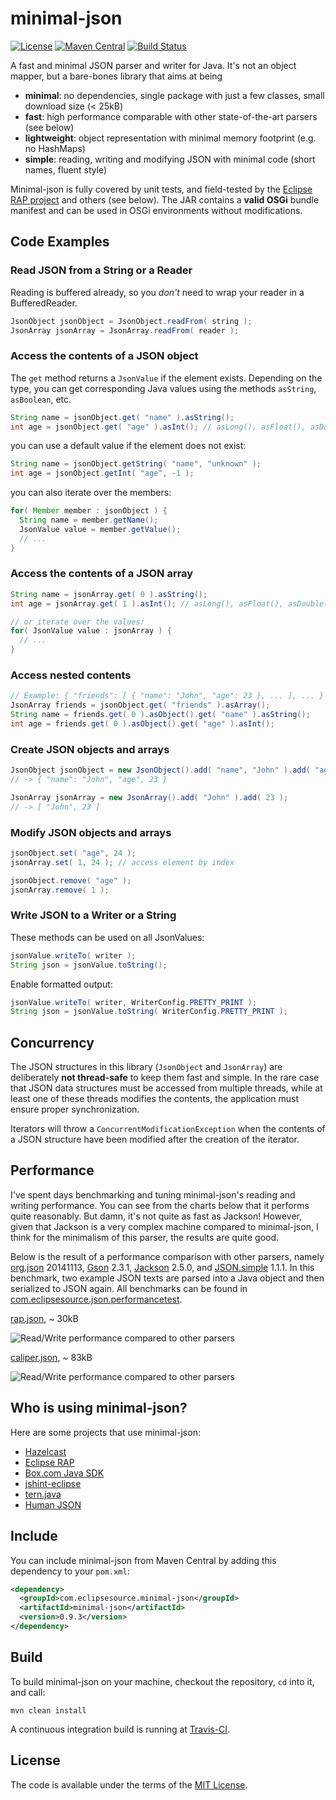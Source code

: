 minimal-json
============

[![License](https://img.shields.io/github/license/ralfstx/minimal-json.svg)](https://github.com/ralfstx/minimal-json/blob/master/LICENSE)
[![Maven Central](https://img.shields.io/maven-central/v/com.eclipsesource.minimal-json/minimal-json.svg)](http://search.maven.org/#search|ga|1|g%3A%22com.eclipsesource.minimal-json%22%20a%3A%22minimal-json%22)
[![Build Status](https://img.shields.io/travis/ralfstx/minimal-json.svg)](http://travis-ci.org/ralfstx/minimal-json)

A fast and minimal JSON parser and writer for Java.
It's not an object mapper, but a bare-bones library that aims at being

* **minimal**: no dependencies, single package with just a few classes, small download size (< 25kB)
* **fast**: high performance comparable with other state-of-the-art parsers (see below)
* **lightweight**: object representation with minimal memory footprint (e.g. no HashMaps)
* **simple**: reading, writing and modifying JSON with minimal code (short names, fluent style)

Minimal-json is fully covered by unit tests, and field-tested by the [Eclipse RAP project](http://eclipse.org/rap) and others (see below). The JAR contains a **valid OSGi** bundle manifest and can be used in OSGi environments without modifications.

Code Examples
-------------

### Read JSON from a String or a Reader

Reading is buffered already, so you *don't* need to wrap your reader in a BufferedReader.

```java
JsonObject jsonObject = JsonObject.readFrom( string );
JsonArray jsonArray = JsonArray.readFrom( reader );
```

### Access the contents of a JSON object

The `get` method returns a `JsonValue` if the element exists. Depending on the type, you can get corresponding Java values using the methods `asString`, `asBoolean`, etc.

```java
String name = jsonObject.get( "name" ).asString();
int age = jsonObject.get( "age" ).asInt(); // asLong(), asFloat(), asDouble(), ...
```

you can use a default value if the element does not exist:

```java
String name = jsonObject.getString( "name", "unknown" );
int age = jsonObject.getInt( "age", -1 );
```

you can also iterate over the members:

```java
for( Member member : jsonObject ) {
  String name = member.getName();
  JsonValue value = member.getValue();
  // ...
}
```

### Access the contents of a JSON array

```java
String name = jsonArray.get( 0 ).asString();
int age = jsonArray.get( 1 ).asInt(); // asLong(), asFloat(), asDouble(), ...

// or iterate over the values:
for( JsonValue value : jsonArray ) {
  // ...
}
```

### Access nested contents

```java
// Example: { "friends": [ { "name": "John", "age": 23 }, ... ], ... }
JsonArray friends = jsonObject.get( "friends" ).asArray();
String name = friends.get( 0 ).asObject().get( "name" ).asString();
int age = friends.get( 0 ).asObject().get( "age" ).asInt();
```

### Create JSON objects and arrays

```java
JsonObject jsonObject = new JsonObject().add( "name", "John" ).add( "age", 23 );
// -> { "name": "John", "age", 23 }

JsonArray jsonArray = new JsonArray().add( "John" ).add( 23 );
// -> [ "John", 23 ]
```

### Modify JSON objects and arrays

```java
jsonObject.set( "age", 24 );
jsonArray.set( 1, 24 ); // access element by index

jsonObject.remove( "age" );
jsonArray.remove( 1 );
```

### Write JSON to a Writer or a String

These methods can be used on all JsonValues:

```java
jsonValue.writeTo( writer );
String json = jsonValue.toString();
```

Enable formatted output:

```java
jsonValue.writeTo( writer, WriterConfig.PRETTY_PRINT );
String json = jsonValue.toString( WriterConfig.PRETTY_PRINT );
```

Concurrency
-----------

The JSON structures in this library (`JsonObject` and `JsonArray`) are deliberately **not thread-safe** to keep them fast and simple. In the rare case that JSON data structures must be accessed from multiple threads, while at least one of these threads modifies the contents, the application must ensure proper synchronization.

Iterators will throw a `ConcurrentModificationException` when the contents of
a JSON structure have been modified after the creation of the iterator.

Performance
-----------

I've spent days benchmarking and tuning minimal-json's reading and writing performance. You can see from the charts below that it performs quite reasonably. But damn, it's not quite as fast as Jackson! However, given that Jackson is a very complex machine compared to minimal-json, I think for the minimalism of this parser, the results are quite good.

Below is the result of a performance comparison with other parsers, namely
[org.json](http://www.json.org/java/index.html) 20141113,
[Gson](http://code.google.com/p/google-gson/) 2.3.1,
[Jackson](http://wiki.fasterxml.com/JacksonHome) 2.5.0, and
[JSON.simple](https://code.google.com/p/json-simple/) 1.1.1.
In this benchmark, two example JSON texts are parsed into a Java object and then serialized to JSON again.
All benchmarks can be found in [com.eclipsesource.json.performancetest](https://github.com/ralfstx/minimal-json/tree/master/com.eclipsesource.json.performancetest).

[rap.json](https://github.com/ralfstx/minimal-json/blob/master/com.eclipsesource.json.performancetest/src/main/resources/input/rap.json), ~ 30kB

![Read/Write performance compared to other parsers](https://raw.github.com/ralfstx/minimal-json/master/com.eclipsesource.json.performancetest/performance-rap.png "Read/Write performance compared to other parsers")

[caliper.json](https://github.com/ralfstx/minimal-json/blob/master/com.eclipsesource.json.performancetest/src/main/resources/input/caliper.json), ~ 83kB

![Read/Write performance compared to other parsers](https://raw.github.com/ralfstx/minimal-json/master/com.eclipsesource.json.performancetest/performance-caliper.png "Read/Write performance compared to other parsers")

Who is using minimal-json?
--------------------------

Here are some projects that use minimal-json:

* [Hazelcast](http://hazelcast.org/)
* [Eclipse RAP](http://eclipse.org/rap)
* [Box.com Java SDK](http://opensource.box.com/box-java-sdk/)
* [jshint-eclipse](https://github.com/eclipsesource/jshint-eclipse)
* [tern.java](https://github.com/angelozerr/tern.java)
* [Human JSON](https://github.com/laktak/hjson-java)

Include
-------

You can include minimal-json from Maven Central by adding this dependency to your `pom.xml`:

```xml
<dependency>
  <groupId>com.eclipsesource.minimal-json</groupId>
  <artifactId>minimal-json</artifactId>
  <version>0.9.3</version>
</dependency>
```

Build
-----

To build minimal-json on your machine, checkout the repository, `cd` into it, and call:
```
mvn clean install
```
A continuous integration build is running at [Travis-CI](https://travis-ci.org/ralfstx/minimal-json).

License
-------

The code is available under the terms of the [MIT License](http://opensource.org/licenses/MIT).
